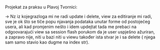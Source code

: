Projekat za praksu u Plavoj Tvornici:


-> Nz iz kojegrazloga mi ne radi update i delete, view za editiranje mi radi, sve je ok što se tiče popu
njavanja podataka unutar forme od postojećeg usera, ali kad promjenim nešto i idem updejtat tada me prebaci na
odgoovarajući view sa session flash porukom da je user uspješno ažuriran, a zapravo nije, niti u bazi niti u  viewu
također ista stvar je i sa delete ( njega sam samo stavio kao dugme na index str).